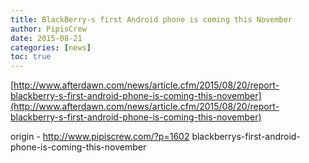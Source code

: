 ```yaml
---
title: BlackBerry-s first Android phone is coming this November
author: PipisCrew
date: 2015-08-21
categories: [news]
toc: true
---
```


[http://www.afterdawn.com/news/article.cfm/2015/08/20/report-blackberry-s-first-android-phone-is-coming-this-november](http://www.afterdawn.com/news/article.cfm/2015/08/20/report-blackberry-s-first-android-phone-is-coming-this-november)

origin - http://www.pipiscrew.com/?p=1602 blackberrys-first-android-phone-is-coming-this-november
